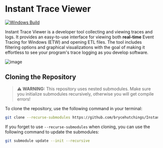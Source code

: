 ﻿# Instant Trace Viewer

[![Windows Build](https://github.com/brycehutchings/InstantTraceViewer/actions/workflows/build-windows.yml/badge.svg)](https://github.com/brycehutchings/InstantTraceViewer/actions/workflows/build-windows.yml)

Instant Trace Viewer is a developer tool collecting and viewing traces and logs. It provides an easy-to-use interface for viewing both **real-time** Event Tracing for Windows (ETW) and opening ETL files. The tool includes filtering options and graphical visualizations with the goal of making it effortless to see your program's trace logging as you develop software.

![image](https://github.com/user-attachments/assets/129b203a-be43-4366-8dde-1eb98eebbbaa)

## Cloning the Repository

> ⚠️ **WARNING:** This repository uses nested submodules. Make sure you initialize submodules recursively, otherwise you will get compile errors!

To clone the repository, use the following command in your terminal:

```bash
git clone --recurse-submodules https://github.com/brycehutchings/InstantTraceViewer
```

If you forget to use `--recurse-submodules` when cloning, you can use the following command to update the submodules:

```bash
git submodule update --init --recursive
```

